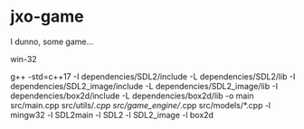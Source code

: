 # jxo-game
I dunno, some game...

win-32

g++ -std=c++17 -I dependencies/SDL2/include -L dependencies/SDL2/lib -I dependencies/SDL2_image/include -L dependencies/SDL2_image/lib -I dependencies/box2d/include -L dependencies/box2d/lib -o main src/main.cpp src/utils/*.cpp src/game_engine/*.cpp src/models/*.cpp -l mingw32 -l SDL2main -l SDL2 -l SDL2_image -l box2d